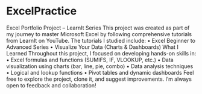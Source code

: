 # ExcelPractice
Excel Portfolio Project – LearnIt Series
This project was created as part of my journey to master Microsoft Excel by following comprehensive tutorials from LearnIt on YouTube. The tutorials I studied include:
•	Excel Beginner to Advanced Series
•	Visualize Your Data (Charts & Dashboards)
What I Learned
Throughout this project, I focused on developing hands-on skills in:
•	Excel formulas and functions (SUMIFS, IF, VLOOKUP, etc.)
•	Data visualization using charts (bar, line, pie, combo)
•	Data analysis techniques
•	Logical and lookup functions
•	Pivot tables and dynamic dashboards
Feel free to explore the project, clone it, and suggest improvements. I’m always open to feedback and collaboration!
